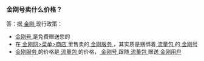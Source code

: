 ### 金刚号卖什么价格？
答：据[ 金刚 ](https://a2zitpro.github.io/web/金刚公司)现行政策：
- [ 金刚号 ](https://a2zitpro.github.io/web/金刚号)是免费赠送您的
- 在[ 金刚网>菜单>商店 ](https://atozitpro.net/zh/shop/)里售卖的[ 金刚服务 ](https://a2zitpro.github.io/web/金刚服务)，其实质是捆绑着[ 流量包 ](https://a2zitpro.github.io/web/流量包)的[ 金刚号 ](https://a2zitpro.github.io/web/金刚号)
- [ 金刚服务 ](https://a2zitpro.github.io/web/金刚服务)的价格是[ 流量包 ](https://a2zitpro.github.io/web/流量包)的价格，[ 金刚号 ](https://a2zitpro.github.io/web/金刚号)跟随[ 流量包 ](https://a2zitpro.github.io/web/流量包)赠送[ 金刚用户 ](https://a2zitpro.github.io/web/金刚用户)
